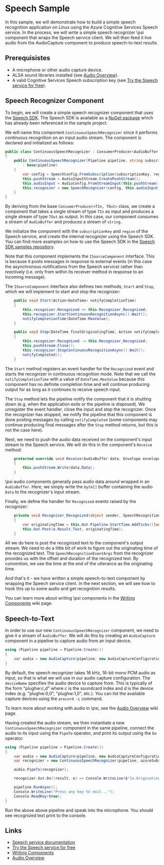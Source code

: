 # Speech Sample

In this sample, we will demonstrate how to build a simple speech recognition application on Linux using the Azure Cognitive Services Speech service. In the process, we will write a simple speech recognizer \psi component that wraps the Speech service client. We will then feed it live audio from the AudioCapture component to produce speech-to-text results. 

## Prerequisistes

* A microphone or other audio capture device.
* ALSA sound libraries installed (see [Audio Overview](https://github.com/microsoft/psi/wiki/Audio-Overview#troubleshooting-audio-on-linux)).
* A valid Cognitive Services Speech subscription key (see [Try the Speech service for free](https://docs.microsoft.com/azure/cognitive-services/speech-service/get-started)).

## Speech Recognizer Component

To begin, we will create a simple speech recognizer component that uses the [Speech SDK](https://aka.ms/csspeech). The Speech SDK is available as a [NuGet package](https://www.nuget.org/packages/Microsoft.CognitiveServices.Speech/)  which has already been referenced in the sample project.

We will name this component `ContinuousSpeechRecognizer` since it performs continuous recognition on an input audio stream. The component is declared and initialized as follows:

```csharp
public class ContinuousSpeechRecognizer : ConsumerProducer<AudioBuffer, string>, ISourceComponent, IDisposable
{
    public ContinuousSpeechRecognizer(Pipeline pipeline, string subscriptionKey, string region)
        : base(pipeline)
    {
        var config = SpeechConfig.FromSubscription(subscriptionKey, region);
        this.pushStream = AudioInputStream.CreatePushStream();
        this.audioInput = AudioConfig.FromStreamInput(this.pushStream);
        this.recognizer = new SpeechRecognizer(config, this.audioInput);
    }
}
```

By deriving from the base `ConsumerProducer<TIn, TOut>` class, we create a component that takes a single stream of type `TIn` as input and produces a single stream of type `TOut` as output. In this case, our component consumes a stream of `AudioBuffer` and produces a stream of `string`.

We initialize the component with the `subscriptionKey` and `region` of the Speech service, and create the internal recognizer using the Speech SDK. You can find more examples on how to use the Speech SDK in the [Speech SDK samples repository](https://github.com/Azure-Samples/cognitive-services-speech-sdk/).

Note that this component implements the `ISourceComponent` interface. This is because it posts messages in response to external events (in this case the asynchronous notifications from the Speech service) rather than _reactively_ (i.e. only from within its receiver method in response to an incoming message). 

The `ISourceComponent` interface also defines two methods, `Start` and `Stop`, which we will implement to start and stop the recognizer:

```csharp
    public void Start(Action<DateTime> notifyCompletionTime)
    {
        this.recognizer.Recognized += this.Recognizer_Recognized;
        this.recognizer.StartContinuousRecognitionAsync().Wait();
        notifyCompletionTime(DateTime.MaxValue);
    }

    public void Stop(DateTime finalOriginatingTime, Action notifyCompleted)
    {
        this.recognizer.Recognized -= this.Recognizer_Recognized;
        this.pushStream.Close();
        this.recognizer.StopContinuousRecognitionAsync().Wait();
        notifyCompleted();
    }
```

The `Start` method registers an event handler for the `Recognized` event and starts the recognizer in continuous recognition mode. Note that we call the `notifyCompletionTime` with a value of `DateTime.MaxValue` because this component has no definite completion time and will continue producing output for as long as it continues to receive speech input.

The `Stop` method lets the pipeline notify the component that it is shutting down (e.g. when the application exits or the pipeline is disposed). We unregister the event handler, close the input and stop the recognizer. Once the recognizer has stopped, we notify the pipeline that this component is done posting messages by calling `notifyCompleted` (some components may continue producing final messages after the `Stop` method returns, but this is not the case here).

Next, we need to push the audio data received on the component's input stream to the Speech service. We will do this in the component's `Receive` method:

```csharp
    protected override void Receive(AudioBuffer data, Envelope envelope)
    {
        this.pushStream.Write(data.Data);
    }
```

\psi audio components generally pass audio data around wrapped in an `AudioBuffer`. Here, we simply write the `byte[]` buffer containing the audio `Data` to the recognizer's input stream.

Finally, we define the handler for `Recognized` events raised by the recognizer:

```csharp
    private void Recognizer_Recognized(object sender, SpeechRecognitionEventArgs e)
    {
        var originatingTime = this.Out.Pipeline.StartTime.AddTicks((long)e.Offset) + e.Result.Duration;
        this.Out.Post(e.Result.Text, originatingTime);
    }
```

All we do here is post the recognized text to the component's output stream. We need to do a little bit of work to figure out the originating time of the recognized text. The `SpeechRecognitionEventArgs` from the recognizer provides us with the offset and duration of the recognized text. By convention, we use the time at the end of the utterance as the originating time.

And that's it - we have written a simple speech-to-text component by wrapping the Speech service client. In the next section, we will see how to hook this up to some audio and get recognition results.

You can learn more about writing \psi components in the [Writing Components](https://github.com/microsoft/psi/wiki/Writing-Components) wiki page.

## Speech-to-Text

In order to use our new `ContinuousSpeechRecognizer` component, we need to give it a stream of `AudioBuffer`. We will do this by creating an `AudioCapture` component in a pipeline to capture audio from an input device.

```csharp
using (Pipeline pipeline = Pipeline.Create())
{
    var audio = new AudioCapture(pipeline, new AudioCaptureConfiguration { DeviceName = deviceName, Format = WaveFormat.Create16kHz1Channel16BitPcm() });
}
```

By default, the speech recognizer takes 16 kHz, 16-bit mono PCM audio as input, so that is what we will use in our audio capture configuration. The `deviceName` specifies the audio device to capture from. This is typically of the form "plughw:_c_,_d_" where _c_ is the soundcard index and _d_ is the device index (e.g. "plughw:0,0", "plughw:1,0", etc.). You can list the available capture devices using the `arecord -L` command.

To learn more about working with audio in \psi, see the [Audio Overview](https://github.com/microsoft/psi/wiki/Audio-Overview) wiki page.

Having created the audio stream, we then instantiate a new `ContinuousSpeechRecognizer` component in the same pipeline, connect the audio to its input using the `PipeTo` operator, and print its output using the `Do` operator: 

```csharp
using (Pipeline pipeline = Pipeline.Create())
{
    var audio = new AudioCapture(pipeline, new AudioCaptureConfiguration { DeviceName = deviceName, Format = WaveFormat.Create16kHz1Channel16BitPcm() });
    var recognizer = new ContinuousSpeechRecognizer(pipeline, azureSubscriptionKey, azureRegion);

    audio.PipeTo(recognizer);

    recognizer.Out.Do((result, e) => Console.WriteLine($"{e.OriginatingTime.TimeOfDay}: {result}"));

    pipeline.RunAsync();
    Console.WriteLine("Press any key to exit...");
    Console.ReadKey(true);
}
```

Run the above above pipeline and speak into the microphone. You should see recognized text print to the console.

## Links
* [Speech service documentation](https://aka.ms/csspeech)
* [Try the Speech service for free](https://docs.microsoft.com/azure/cognitive-services/speech-service/get-started)
* [Writing Components](https://github.com/microsoft/psi/wiki/Writing-Components)
* [Audio Overview](https://github.com/microsoft/psi/wiki/Audio-Overview)